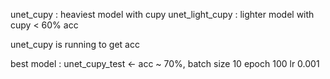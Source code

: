 unet_cupy : heaviest model with cupy
unet_light_cupy : lighter model with cupy < 60% acc

unet_cupy is running to get acc

best model : unet_cupy_test <- acc ~ 70%, batch size 10 epoch 100 lr 0.001
